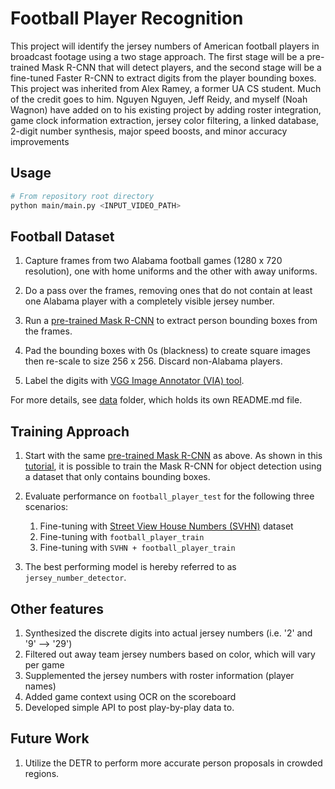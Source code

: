 # Football Player Recognition

This project will identify the jersey numbers of American football players in broadcast footage using a two stage approach. The first stage will be a pre-trained Mask R-CNN that will detect players, and the second stage will be a fine-tuned Faster R-CNN to extract digits from the player bounding boxes. This project was inherited from Alex Ramey, a former UA CS student. Much of the credit goes to him. Nguyen Nguyen, Jeff Reidy, and myself (Noah Wagnon) have added on to his existing project by adding roster integration, game clock information extraction, jersey color filtering, a linked database, 2-digit number synthesis, major speed boosts, and minor accuracy improvements

## Usage

```bash
# From repository root directory
python main/main.py <INPUT_VIDEO_PATH>
```

## Football Dataset 
1. Capture frames from two Alabama football games (1280 x 720 resolution), one with home uniforms and the other with away uniforms.

1. Do a pass over the frames, removing ones that do not contain at least one Alabama player with a completely visible jersey number.

1. Run a [pre-trained Mask R-CNN](https://github.com/matterport/Mask_RCNN) to extract person bounding boxes from the frames.

1. Pad the bounding boxes with 0s (blackness) to create square images then re-scale to size 256 x 256. Discard non-Alabama players.

1. Label the digits with [VGG Image Annotator (VIA) tool](http://www.robots.ox.ac.uk/~vgg/software/via/).

For more details, see [data](data) folder, which holds its own README.md file.

## Training Approach

1. Start with the same [pre-trained Mask R-CNN](https://github.com/matterport/Mask_RCNN) as above. As shown in this [tutorial](https://machinelearningmastery.com/how-to-train-an-object-detection-model-with-keras/), it is possible to train the Mask R-CNN for object detection using a dataset that only contains bounding boxes.

1. Evaluate performance on `football_player_test` for the following three scenarios:
    
    1. Fine-tuning with [Street View House Numbers (SVHN)](http://ufldl.stanford.edu/housenumbers/) dataset
    1. Fine-tuning with `football_player_train`
    1. Fine-tuning with `SVHN + football_player_train` 

3. The best performing model is hereby referred to as `jersey_number_detector`.

## Other features

1. Synthesized the discrete digits into actual jersey numbers (i.e. '2' and '9' --> '29')
2. Filtered out away team jersey numbers based on color, which will vary per game
3. Supplemented the jersey numbers with roster information (player names)
4. Added game context using OCR on the scoreboard
5. Developed simple API to post play-by-play data to.

## Future Work
1. Utilize the DETR to perform more accurate person proposals in crowded regions.
